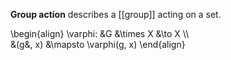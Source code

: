 **Group action** describes a [[group]] acting on a set.

\begin{align}
\varphi: &G &\times X &\to X \\\\\
&(g&, x) &\mapsto \varphi(g, x)
\end{align}